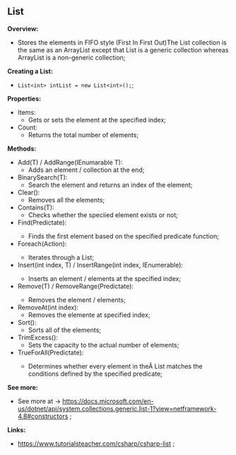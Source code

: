 ## List<T>

**Overview:**

- Stores the elements in FIFO style (First In First Out)The List<T> collection is the same as an ArrayList except that List<T> is a generic collection whereas ArrayList is a non-generic collection;

**Creating a List<T>:**

- `List<int> intList = new List<int>();`;

**Properties:**

- Items:
  - Gets or sets the element at the specified index;
- Count:
  - Returns the total number of elements;

**Methods:**

- Add(T) / AddRange(IEnumarable T):
  - Adds an element / collection at the end;
- BinarySearch(T):
  - Search the element and returns an index of the element;
- Clear():
  - Removes all the elements;
- Contains(T):
  - Checks whether the speciied element exists or not;
- Find(Predictate<T>):
  - Finds the first element based on the specified predicate function;
- Foreach(Action<T>):
  - Iterates through a List<T>;
- Insert(int index, T) / InsertRange(int index, IEnumerable<T>):
  - Inserts an element / elements at the specified index;
- Remove(T) / RemoveRange(Predictate<T>):
  - Removes the element / elements;
- RemoveAt(int index):
  - Removes the elemente at specified index;
- Sort():
  - Sorts all of the elements;
- TrimExcess():
  - Sets the capacity to the actual number of elements;
- TrueForAll(Predictate<T>):
  - Determines whether every element in theÂ List<T> matches the conditions defined by the specified predicate;

**See more:**

- See more at -> https://docs.microsoft.com/en-us/dotnet/api/system.collections.generic.list-1?view=netframework-4.8#constructors ;

**Links:**

- https://www.tutorialsteacher.com/csharp/csharp-list ;
